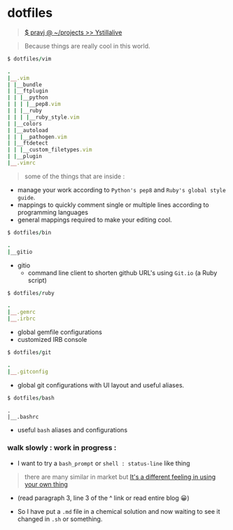 dotfiles
========

> [$ pravj @ ~/projects >> Ystillalive](https://github.com/pravj/dotfiles/commit/5c2a848a581643f95d8031142a39ff1d56165b2c) 

> Because things are really cool in this world.

```ruby
$ dotfiles/vim
```
```ruby
.
|__.vim
| |__bundle
| |__ftplugin
| | |__python
| | | |__pep8.vim
| | |__ruby
| | | |__ruby_style.vim
| |__colors
| |__autoload
| | |__pathogen.vim
| |__ftdetect
| | |__custom_filetypes.vim
| |__plugin
|__.vimrc
```

> some of the things that are inside :

* manage your work according to `Python's pep8` and `Ruby's global style guide`.
* mappings to quickly comment single or multiple lines according to programming languages
* general mappings required to make your editing cool.

```ruby
$ dotfiles/bin
```
```ruby
.
|__gitio
```
* gitio
  * command line client to shorten github URL's using `Git.io` (a Ruby script)

```ruby
$ dotfiles/ruby
```

```ruby
.
|__.gemrc
|__.irbrc
```
* global gemfile configurations
* customized IRB console

```ruby
$ dotfiles/git
```

```ruby
.
|__.gitconfig
```
* global git configurations with UI layout and useful aliases.

```ruby
$ dotfiles/bash
```

```
.
|__.bashrc
```

* useful `bash` aliases and configurations

### walk slowly : work in progress :


* I want to try a `bash_prompt` or `shell : status-line` like thing

> there are many similar in market but [It's a different feeling in using your own thing](https://github.com/captn3m0/captn3m0.github.com/blob/master/_posts/2012-12-27-sdslabs-personal-blog-post.md#recruitments)
  * (read paragraph 3, line 3 of the ^ link or read entire blog :grinning:)

* So I have put a `.md` file in a chemical solution and now waiting to see it changed in `.sh` or something.
